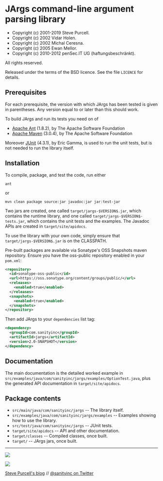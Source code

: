 JArgs command-line argument parsing library
===========================================

- Copyright (c) 2001-2019 Steve Purcell.
- Copyright (c) 2002      Vidar Holen.
- Copyright (c) 2002      Michal Ceresna.
- Copyright (c) 2005      Ewan Mellor.
- Copyright (c) 2010-2012 penSec.IT UG (haftungsbeschränkt).

All rights reserved.

Released under the terms of the BSD licence.  See the file `LICENCE` for
details.


Prerequisites
-------------

For each prerequisite, the version with which JArgs has been tested is given
in parentheses.  Any version equal to or later than this should work.

To build JArgs and run its tests you need on of

- [Apache Ant](http://ant.apache.org/) (1.8.2), by The Apache Software
  Foundation
- [Apache Maven](http://maven.apache.org/) (3.0.4), by The Apache Software
  Foundation

Moreover [JUnit](http://www.junit.org/) (4.3.1), by Eric Gamma, is used to run
the unit tests, but is not needed to run the library itself.


Installation
------------

To compile, package, and test the code, run either

    ant

or

    mvn clean package source:jar javadoc:jar jar:test-jar

Two jars are created, one called `target/jargs-$VERSION$.jar`, which contains
the runtime library, and one called `target/jargs-$VERSION$-tests.jar`, which
contains the unit tests and the examples.  The Javadoc APIs are created in
`target/site/apidocs`.

To use the library with your own code, simply ensure that
`target/jargs-$VERSION$.jar` is on the CLASSPATH.

Pre-built packages are available via Sonatype's OSS Snapshots maven
repository. Ensure you have the oss-public repository enabled in your
`pom.xml`:

```xml
<repository>
  <id>sonatype-oss-public</id>
  <url>https://oss.sonatype.org/content/groups/public/</url>
  <releases>
    <enabled>true</enabled>
  </releases>
  <snapshots>
    <enabled>true</enabled>
  </snapshots>
</repository>
```

Then add JArgs to your `dependencies` list tag:

```xml
<dependency>
  <groupId>com.sanityinc</groupId>
  <artifactId>jargs</artifactId>
  <version>2.0-SNAPSHOT</version>
</dependency>
```

Documentation
-------------

The main documentation is the detailed worked example in
`src/examples/java/com/sanityinc/jargs/examples/OptionTest.java`, plus the
generated API documentation in `target/site/apidocs`.


Package contents
----------------

- `src/main/java/com/sanityinc/jargs` -- The library itself.
- `src/examples/java/com/sanityinc/jargs/examples` -- Examples showing how to
  use the library.
- `src/test/java/com/sanityinc/jargs` -- JUnit tests.
- `target/site/apidocs` -- API and other documentation.
- `target/classes` -- Compiled classes, once built.
- `target/` -- JArgs jars, once built.

<hr>

[![](http://api.coderwall.com/purcell/endorsecount.png)](http://coderwall.com/purcell)

[![](http://www.linkedin.com/img/webpromo/btn_liprofile_blue_80x15.png)](http://uk.linkedin.com/in/stevepurcell)

[Steve Purcell's blog](http://www.sanityinc.com/) // [@sanityinc on Twitter](https://twitter.com/sanityinc)

